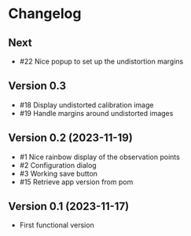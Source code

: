 # Changelog

## Next

- #22 Nice popup to set up the undistortion margins

## Version 0.3

- #18 Display undistorted calibration image
- #19 Handle margins around undistorted images

## Version 0.2 (2023-11-19)

- #1 Nice rainbow display of the observation points
- #2 Configuration dialog
- #3 Working save button
- #15 Retrieve app version from pom

## Version 0.1 (2023-11-17)

- First functional version
